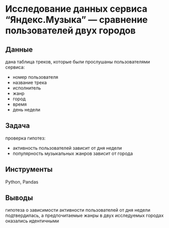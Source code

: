 # Исследование данных сервиса “Яндекс.Музыка” — сравнение пользователей двух городов
## Данные
дана таблица треков, которые были прослушаны пользователями сервиса:
- номер пользователя
- название трека
- исполнитель
- жанр
- город
- время
- день недели

## Задача
проверка гипотез:
- активность пользователей зависит от дня недели
- популярность музыкальных жанров зависит от города

## Инструменты
Python, Pandas

## Выводы
гипотеза о зависимости активности пользователей от дня недели подтвердилась, а предпочитаемые жанры в двух исследуемых городах оказались идентичными
